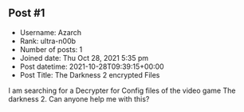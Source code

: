 ## Post #1
- Username: Azarch
- Rank: ultra-n00b
- Number of posts: 1
- Joined date: Thu Oct 28, 2021 5:35 pm
- Post datetime: 2021-10-28T09:39:15+00:00
- Post Title: The Darkness 2 encrypted Files

I am searching for a Decrypter for Config files of the video game The darkness 2. Can anyone help me with this?

